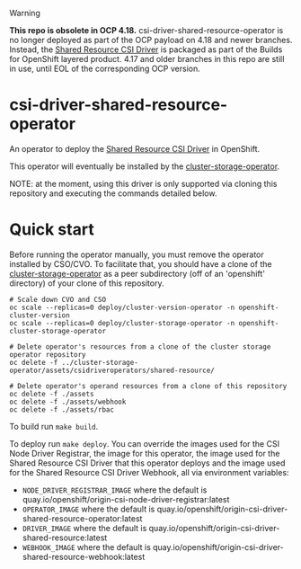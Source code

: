 > [!warning]
> **This repo is obsolete in OCP 4.18.**
> csi-driver-shared-resource-operator is no longer deployed as part of the OCP payload on 4.18 and newer branches. Instead, the [Shared Resource CSI Driver](https://github.com/openshift/csi-driver-shared-resource) is packaged as part of the Builds for OpenShift layered product.
> 4.17 and older branches in this repo are still in use, until EOL of the corresponding OCP version.

# csi-driver-shared-resource-operator

An operator to deploy the [Shared Resource CSI Driver](https://github.com/openshift/csi-driver-shared-resource) in OpenShift.

This operator will eventually be installed by the [cluster-storage-operator](https://github.com/openshift/cluster-storage-operator).

NOTE:  at the moment, using this driver is only supported via cloning this repository and executing the commands detailed below.

# Quick start

Before running the operator manually, you must remove the operator installed by CSO/CVO.  To facilitate that, you
should have a clone of the [cluster-storage-operator](https://github.com/openshift/cluster-storage-operator) as a peer
subdirectory (off of an 'openshift' directory) of your clone of this repository.

```shell
# Scale down CVO and CSO
oc scale --replicas=0 deploy/cluster-version-operator -n openshift-cluster-version
oc scale --replicas=0 deploy/cluster-storage-operator -n openshift-cluster-storage-operator

# Delete operator's resources from a clone of the cluster storage operator repository
oc delete -f ../cluster-storage-operator/assets/csidriveroperators/shared-resource/

# Delete operator's operand resources from a clone of this repository
oc delete -f ./assets
oc delete -f ./assets/webhook
oc delete -f ./assets/rbac
```

To build run `make build`.

To deploy run `make deploy`.  You can override the images used for the CSI Node Driver Registrar, the image for this operator,
the image used for the Shared Resource CSI Driver that this operator deploys and the image used for the Shared Resource CSI Driver
Webhook, all via environment variables:
- `NODE_DRIVER_REGISTRAR_IMAGE` where the default is quay.io/openshift/origin-csi-node-driver-registrar:latest
- `OPERATOR_IMAGE` where the default is quay.io/openshift/origin-csi-driver-shared-resource-operator:latest
- `DRIVER_IMAGE`  where the default is quay.io/openshift/origin-csi-driver-shared-resource:latest
- `WEBHOOK_IMAGE`  where the default is quay.io/openshift/origin-csi-driver-shared-resource-webhook:latest

